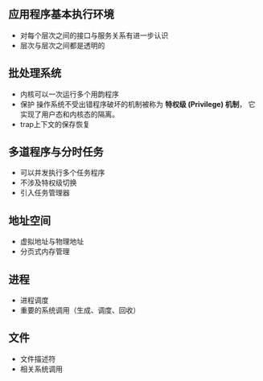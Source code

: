 ## 应用程序基本执行环境
* 对每个层次之间的接口与服务关系有进一步认识
* 层次与层次之间都是透明的
## 批处理系统 
* 内核可以一次运行多个用韵程序
* 保护 操作系统不受出错程序破坏的机制被称为 **特权级 (Privilege) 机制**， 它实现了用户态和内核态的隔离。
* trap上下文的保存恢复
## 多道程序与分时任务
* 可以并发执行多个任务程序
* 不涉及特权级切换
* 引入任务管理器
## 地址空间
* 虚拟地址与物理地址
* 分页式内存管理
## 进程
* 进程调度
* 重要的系统调用（生成、调度、回收）
## 文件
* 文件描述符
* 相关系统调用
